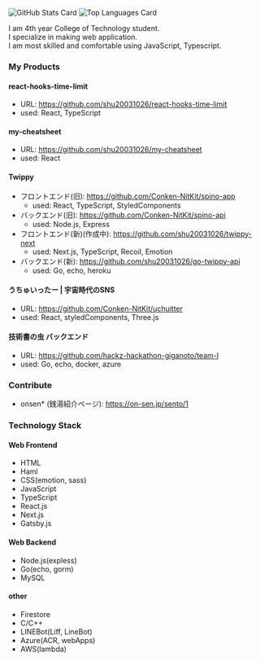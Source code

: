 ![GitHub Stats Card](https://github-readme-stats.vercel.app/api?username=shu20031026&show_icons=true&count_private=true&theme=dark)
![Top Languages Card](https://github-readme-stats.vercel.app/api/top-langs?username=shu20031026&langs_count=5&theme=dark&hide=jupyter%20notebook,html)

I am 4th year College of Technology student.<br/>
I specialize in making web application.<br/>
I am most skilled and comfortable using JavaScript, Typescript.

### My Products
#### react-hooks-time-limit
 - URL: https://github.com/shu20031026/react-hooks-time-limit
 - used: React, TypeScript
#### my-cheatsheet
- URL: https://github.com/shu20031026/my-cheatsheet
- used: React
#### Twippy
- フロントエンド(旧): https://github.com/Conken-NitKit/spino-app 
  - used: React, TypeScript, StyledComponents
- バックエンド(旧): https://github.com/Conken-NitKit/spino-api
  - used: Node.js, Express
- フロントエンド(新)(作成中): https://github.com/shu20031026/twippy-next
  - used: Next.js, TypeScript, Recoil, Emotion 
- バックエンド(新): https://github.com/shu20031026/go-twippy-api
  - used: Go, echo, heroku
#### うちゅいったー | 宇宙時代のSNS
- URL: https://github.com/Conken-NitKit/uchuitter
- used: React, styledComponents, Three.js
#### 技術書の虫 バックエンド
- URL: https://github.com/hackz-hackathon-giganoto/team-l
- used: Go, echo, docker, azure

### Contribute
- onsen* (銭湯紹介ページ): https://on-sen.jp/sento/1

### Technology Stack
#### Web Frontend
- HTML
- Haml
- CSS(emotion, sass)
- JavaScript
- TypeScript
- React.js
- Next.js
- Gatsby.js

#### Web Backend
- Node.js(expless)
- Go(echo, gorm)
- MySQL

#### other
- Firestore
- C/C++
- LINEBot(Liff, LineBot)
- Azure(ACR, webApps)
- AWS(lambda)

<!--
**shu20031026/shu20031026** is a ✨ _special_ ✨ repository because its `README.md` (this file) appears on your GitHub profile.

Here are some ideas to get you started:

- 🔭 I’m currently working on ...
- 🌱 I’m currently learning ...
- 👯 I’m looking to collaborate on ...
- 🤔 I’m looking for help with ...
- 💬 Ask me about ...
- 📫 How to reach me: ...
- 😄 Pronouns: ...
- ⚡ Fun fact: ...
-->
